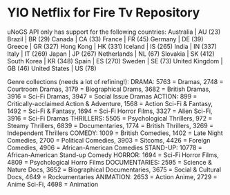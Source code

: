 # YIO Netflix for Fire Tv Repository

uNoGS API only has support for the following countries:
Australia | AU (23)
Brazil | BR (29)
Canada | CA (33)
France | FR (45)
Germany | DE (39)
Greece | GR (327)
Hong Kong | HK (331)
Iceland | IS (265)
India | IN (337)
Italy | IT (269)
Japan | JP (267)
Netherlands | NL (67)
Slovakia | SK (412)
South Korea | KR (348)
Spain | ES (270)
Sweden | SE (73)
United Kingdom | GB (46)
United States | US (78)

Genre collections (needs a lot of refining!): 
DRAMA: 5763 = Dramas, 2748 = Courtroom Dramas, 3179 = Biographical Drams, 3682 = British Dramas, 3916 = Sci-Fi Dramas, 3947 = Social Issue Dramas
ACTION: 899 = Critically-acclaimed Action & Adventure, 1568 = Action Sci-Fi & Fantasy, 1492 = Sci-Fi & Fantasy, 1694 = Sci-Fi Horror Films, 3327 = Alien Sci-Fi, 3916 = Sci-Fi Dramas
THRILLERS: 5505 = Psychological Thrillers, 972 = Steamy Thrillers, 6839 = Documentaries, 1774 = British Thrillers, 3269 = Independent Thrillers
COMEDY: 1009 = British Comedies, 1402 = Late Night Comedies, 2700 = Political Comedies, 3903 = Sitcoms, 4426 = Foreign Comedies, 4906 = African-American Comedies
STAND-UP: 10778 = African-American Stand-up Comedy
HORROR: 1694 = Sci-Fi Horror Films, 4809 = Psychological Horro Films
DOCUMENTARIES: 2595 = Science & Nature Docs, 3652 = Biographical Documentaries, 3675 = Social & Cultural Docs, 4649 = Rockumentaries
ANIMATION: 2653 = Action Anime, 2729 = Anime Sci-Fi, 4698 = Animation

